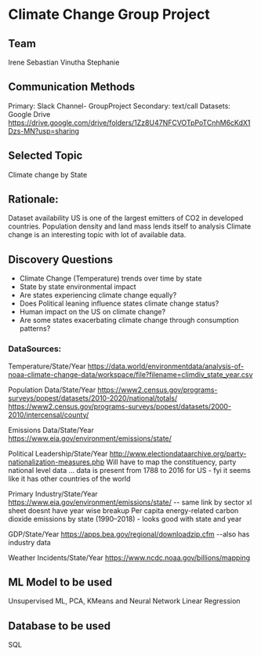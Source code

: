 # Climate Change Group Project


## Team 
Irene 
Sebastian
Vinutha
Stephanie

## Communication Methods
Primary: Slack Channel- GroupProject
Secondary: text/call
Datasets: Google Drive
https://drive.google.com/drive/folders/1Zz8U47NFCVOTpPoTCnhM6cKdX1Dzs-MN?usp=sharing


## Selected Topic
Climate change by State

## Rationale:
Dataset availability
US is one of the largest emitters of CO2 in developed countries.
Population density and land mass lends itself to analysis
Climate change is an interesting topic with lot of available data.

## Discovery Questions
-	Climate Change (Temperature) trends over time by state
-	State by state environmental impact
-	Are states experiencing climate change equally?
-	Does Political leaning influence states climate change status?
-  Human impact on the US on climate change?
- Are some states exacerbating climate change through consumption patterns?

### DataSources:
Temperature/State/Year
https://data.world/environmentdata/analysis-of-noaa-climate-change-data/workspace/file?filename=climdiv_state_year.csv

Population Data/State/Year
https://www2.census.gov/programs-surveys/popest/datasets/2010-2020/national/totals/
https://www2.census.gov/programs-surveys/popest/datasets/2000-2010/intercensal/county/


Emissions Data/State/Year
https://www.eia.gov/environment/emissions/state/


Political Leadership/State/Year
http://www.electiondataarchive.org/party-nationalization-measures.php
Will have to map the constituency, party national level data … data is present from 1788 to 2016 for US - fyi it seems like it has other countries of the world

Primary Industry/State/Year
https://www.eia.gov/environment/emissions/state/ -- same link by sector xl sheet doesnt have year wise breakup
Per capita energy-related carbon dioxide emissions by state (1990–2018) - looks good with state and year


GDP/State/Year
https://apps.bea.gov/regional/downloadzip.cfm 
--also has industry data


Weather Incidents/State/Year
https://www.ncdc.noaa.gov/billions/mapping 

## ML Model to be used
Unsupervised ML, PCA, KMeans and Neural Network Linear Regression


## Database to be used
SQL
